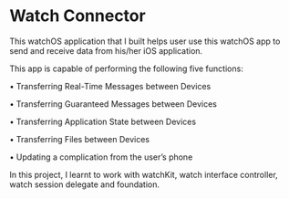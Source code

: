 # Watch Connector
This watchOS application that I built helps user use this watchOS app to send and receive data from his/her iOS application. 

This app is capable of performing the following five functions:

•	Transferring Real-Time Messages between Devices

•	Transferring Guaranteed Messages between Devices

•	Transferring Application State between Devices

•	Transferring Files between Devices

•	Updating a complication from the user’s phone   

In this project, I learnt to work with watchKit, watch interface controller, watch session delegate and foundation. 
 

